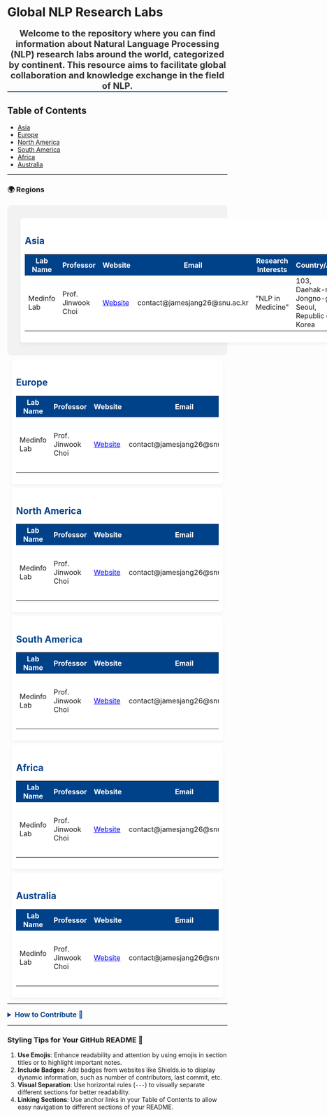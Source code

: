 # Global NLP Research Labs

<div style="color: #333; font-size: 20px; text-align: center; margin-top: 20px; border-bottom: 2px solid #004289;">
    <strong>Welcome to the repository where you can find information about Natural Language Processing (NLP) research labs around the world, categorized by continent. This resource aims to facilitate global collaboration and knowledge exchange in the field of NLP.</strong>
</div>

## Table of Contents
- [Asia](#asia)
- [Europe](#europe)
- [North America](#north-america)
- [South America](#south-america)
- [Africa](#africa)
- [Australia](#australia)

---

### 🌍 Regions

<div style="display: flex; flex-wrap: wrap; justify-content: space-around; padding: 20px; background-color: #f2f2f2; border-radius: 10px; margin-top: 20px;">
    <div id="Asia" style="padding: 10px; border-radius: 5px; flex-basis: 30%; background-color: white; box-shadow: 0 4px 8px rgba(0,0,0,0.05); margin: 10px;">
        <h2 style="color: #004289;">Asia</h2>
        <table style="width:100%; border-collapse: collapse;">
            <tr style="background-color: #004289; color: white;">
                <th>Lab Name</th>
                <th>Professor</th>
                <th>Website</th>
                <th>Email</th>
                <th>Research Interests</th>
                <th>Country/Area</th>
            </tr>
            <tr>
                <td>Medinfo Lab</td>
                <td>Prof. Jinwook Choi</td>
                <td><a href="https://medinfolab.snu.ac.kr/" style="color: blue;">Website</a></td>
                <td>contact@jamesjang26@snu.ac.kr</td>
                <td>"NLP in Medicine"</td>
                <td>103, Daehak-ro, Jongno-gu, Seoul, Republic of Korea</td>
            </tr>
        </table>
    </div>
    </div>
    <div id="Europe" style="padding: 10px; border-radius: 5px; flex-basis: 30%; background-color: white; box-shadow: 0 4px 8px rgba(0,0,0,0.05); margin: 10px;">
       <h2 style="color: #004289;">Europe</h2>
        <table style="width:100%; border-collapse: collapse;">
            <tr style="background-color: #004289; color: white;">
                <th>Lab Name</th>
                <th>Professor</th>
                <th>Website</th>
                <th>Email</th>
                <th>Research Interests</th>
                <th>Country/Area</th>
            </tr>
            <tr>
                <td>Medinfo Lab</td>
                <td>Prof. Jinwook Choi</td>
                <td><a href="https://medinfolab.snu.ac.kr/" style="color: blue;">Website</a></td>
                <td>contact@jamesjang26@snu.ac.kr</td>
                <td>"NLP in Medicine"</td>
                <td>103, Daehak-ro, Jongno-gu, Seoul, Republic of Korea</td>
            </tr>
        </table>
    </div>
    </div>
    <div id="North America" style="padding: 10px; border-radius: 5px; flex-basis: 30%; background-color: white; box-shadow: 0 4px 8px rgba(0,0,0,0.05); margin: 10px;">
       <h2 style="color: #004289;">North America</h2>
        <table style="width:100%; border-collapse: collapse;">
            <tr style="background-color: #004289; color: white;">
                <th>Lab Name</th>
                <th>Professor</th>
                <th>Website</th>
                <th>Email</th>
                <th>Research Interests</th>
                <th>Country/Area</th>
            </tr>
            <tr>
                <td>Medinfo Lab</td>
                <td>Prof. Jinwook Choi</td>
                <td><a href="https://medinfolab.snu.ac.kr/" style="color: blue;">Website</a></td>
                <td>contact@jamesjang26@snu.ac.kr</td>
                <td>"NLP in Medicine"</td>
                <td>103, Daehak-ro, Jongno-gu, Seoul, Republic of Korea</td>
            </tr>
        </table>
    </div>
    </div>
    <div id="South America" style="padding: 10px; border-radius: 5px; flex-basis: 30%; background-color: white; box-shadow: 0 4px 8px rgba(0,0,0,0.05); margin: 10px;">
       <h2 style="color: #004289;">South America</h2>
        <table style="width:100%; border-collapse: collapse;">
            <tr style="background-color: #004289; color: white;">
                <th>Lab Name</th>
                <th>Professor</th>
                <th>Website</th>
                <th>Email</th>
                <th>Research Interests</th>
                <th>Country/Area</th>
            </tr>
            <tr>
                <td>Medinfo Lab</td>
                <td>Prof. Jinwook Choi</td>
                <td><a href="https://medinfolab.snu.ac.kr/" style="color: blue;">Website</a></td>
                <td>contact@jamesjang26@snu.ac.kr</td>
                <td>"NLP in Medicine"</td>
                <td>103, Daehak-ro, Jongno-gu, Seoul, Republic of Korea</td>
            </tr>
        </table>
    </div>
    </div>
    <div id="Africa" style="padding: 10px; border-radius: 5px; flex-basis: 30%; background-color: white; box-shadow: 0 4px 8px rgba(0,0,0,0.05); margin: 10px;">
       <h2 style="color: #004289;">Africa</h2>
        <table style="width:100%; border-collapse: collapse;">
            <tr style="background-color: #004289; color: white;">
                <th>Lab Name</th>
                <th>Professor</th>
                <th>Website</th>
                <th>Email</th>
                <th>Research Interests</th>
                <th>Country/Area</th>
            </tr>
            <tr>
                <td>Medinfo Lab</td>
                <td>Prof. Jinwook Choi</td>
                <td><a href="https://medinfolab.snu.ac.kr/" style="color: blue;">Website</a></td>
                <td>contact@jamesjang26@snu.ac.kr</td>
                <td>"NLP in Medicine"</td>
                <td>103, Daehak-ro, Jongno-gu, Seoul, Republic of Korea</td>
            </tr>
        </table>
    </div>
    </div>
    <div id="Australia" style="padding: 10px; border-radius: 5px; flex-basis: 30%; background-color: white; box-shadow: 0 4px 8px rgba(0,0,0,0.05); margin: 10px;">
       <h2 style="color: #004289;">Australia</h2>
        <table style="width:100%; border-collapse: collapse;">
            <tr style="background-color: #004289; color: white;">
                <th>Lab Name</th>
                <th>Professor</th>
                <th>Website</th>
                <th>Email</th>
                <th>Research Interests</th>
                <th>Country/Area</th>
            </tr>
            <tr>
                <td>Medinfo Lab</td>
                <td>Prof. Jinwook Choi</td>
                <td><a href="https://medinfolab.snu.ac.kr/" style="color: blue;">Website</a></td>
                <td>contact@jamesjang26@snu.ac.kr</td>
                <td>"NLP in Medicine"</td>
                <td>103, Daehak-ro, Jongno-gu, Seoul, Republic of Korea</td>
            </tr>
        </table>
    </div>
    </div>
</div>

---

<details>
    <summary style="color: #004289; font-size: 16px; font-weight: bold;">How to Contribute 🤝</summary>
    <p>If you have information about a NLP research lab that is not listed here, please contribute by submitting a pull request or opening an issue with the details of the lab you want to add.</p>
</details>

---

### Styling Tips for Your GitHub README 🎨

1. **Use Emojis**: Enhance readability and attention by using emojis in section titles or to highlight important notes.
2. **Include Badges**: Add badges from websites like Shields.io to display dynamic information, such as number of contributors, last commit, etc.
3. **Visual Separation**: Use horizontal rules (`---`) to visually separate different sections for better readability.
4. **Linking Sections**: Use anchor links in your Table of Contents to allow easy navigation to different sections of your README.
